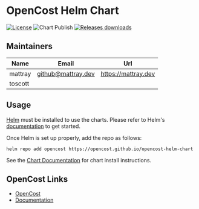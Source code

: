 # OpenCost Helm Chart
[![License](https://img.shields.io/badge/License-Apache%202.0-blue.svg)](https://opensource.org/licenses/Apache-2.0) ![Chart Publish](https://github.com/opencost/opencost-helm-chart/workflows/chart-publish/badge.svg?branch=main) [![Releases downloads](https://img.shields.io/github/downloads/opencost/opencost-helm-chart/total.svg)](https://github.com/opencost/opencost-helm-charts/releases)

## Maintainers

| Name | Email | Url |
| ---- | ------ | --- |
| mattray | github@mattray.dev | <https://mattray.dev> |
| toscott |  |

## Usage

[Helm](https://helm.sh/) must be installed to use the charts. Please refer to Helm's [documentation](https://helm.sh/docs/) to get started.

Once Helm is set up properly, add the repo as follows:

```console
helm repo add opencost https://opencost.github.io/opencost-helm-chart
```

See the [Chart Documentation](https://github.com/opencost/opencost-helm-chart/blob/main/charts/opencost/README.md) for chart install instructions.

## OpenCost Links
* [OpenCost](https://github.com/opencost/opencost)
* [Documentation](https://www.opencost.io/docs/)
